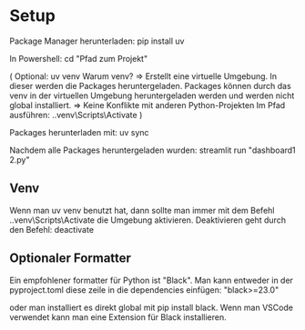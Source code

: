 # Setup

Package Manager herunterladen:
pip install uv

In Powershell: cd "Pfad zum Projekt"

(
Optional: uv venv
Warum venv? => Erstellt eine virtuelle Umgebung. In dieser werden die Packages heruntergeladen.
Packages können durch das venv in der virtuellen Umgebung heruntergeladen werden und werden nicht global installiert.
=> Keine Konflikte mit anderen Python-Projekten
Im Pfad ausführen:  .\.venv\Scripts\Activate
)

Packages herunterladen mit: uv sync

Nachdem alle Packages heruntergeladen wurden: streamlit run "dashboard1 2.py"

## Venv

Wenn man uv venv benutzt hat, dann sollte man immer mit dem Befehl .\.venv\Scripts\Activate die Umgebung aktivieren.
Deaktivieren geht durch den Befehl: deactivate

## Optionaler Formatter

Ein empfohlener formatter für Python ist "Black".
Man kann entweder in der pyproject.toml diese zeile in die dependencies einfügen:
"black>=23.0"

oder man installiert es direkt global mit pip install black.
Wenn man VSCode verwendet kann man eine Extension für Black installieren.
